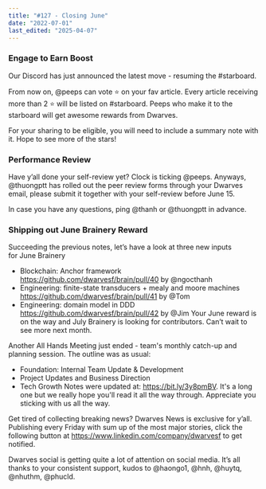 ```yaml
---
title: "#127 - Closing June"
date: "2022-07-01"
last_edited: "2025-04-07"
---
```

### Engage to Earn Boost

Our Discord has just announced the latest move - resuming the #starboard.

From now on, @peeps can vote :star: on your fav article. Every article receiving more than 2 :star: will be listed on #starboard. Peeps who make it to the starboard will get awesome rewards from Dwarves.

For your sharing to be eligible, you will need to include a summary note with it. Hope to see more of the stars!

### Performance Review

Have y’all done your self-review yet? Clock is ticking @peeps. Anyways, @thuongptt has rolled out the peer review forms through your Dwarves email, please submit it together with your self-review before June 15.

In case you have any questions, ping @thanh or @thuongptt in advance.

### Shipping out June Brainery Reward

 Succeeding the previous notes, let’s have a look at three new inputs for June Brainery

- Blockchain: Anchor framework <https://github.com/dwarvesf/brain/pull/40> by @ngocthanh
- Engineering: finite-state transducers + mealy and moore machines <https://github.com/dwarvesf/brain/pull/41> by @Tom
- Engineering: domain model in DDD <https://github.com/dwarvesf/brain/pull/42> by @Jim
Your June reward is on the way and July Brainery is looking for contributors. Can’t wait to see more next month.

Another All Hands Meeting just ended - team's monthly catch-up and planning session. The outline was as usual:

- Foundation: Internal Team Update & Development
- Project Updates and Business Direction
- Tech Growth
Notes were updated at: <https://bit.ly/3y8pmBV>. It's a long one but we really hope you'll read it all the way through. Appreciate you sticking with us all the way.

Get tired of collecting breaking news? Dwarves News is exclusive for y’all. Publishing every Friday with sum up of the most major stories, click the following button at <https://www.linkedin.com/company/dwarvesf> to get notified.

Dwarves social is getting quite a lot of attention on social media. It’s all thanks to your consistent support, kudos to @haongo1, @hnh, @huytq, @nhuthm, @phucld.

